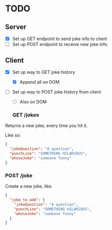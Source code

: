 # TODO

## Server

- [x] Set up GET endpoint to send joke info to client
- [ ] Set up POST endpoint to receive new joke info

## Client

- [x] Set up way to GET joke history
  - [x] Append all on DOM
- [ ] Set up way to POST joke history from client

  - [ ] Also on DOM

  ### GET /jokes

Returns a new joke, every time you hit it.

Like so:

```json
{
  "jokeQuestion": "A question",
  "punchLine": "SOMETHING HILARIOUS",
  "whoseJoke": "someone funny"
}
```

### POST /joke

Create a new joke, like:

```json
{
  "joke_to_add": {
    "jokeQuestion": "A question",
    "punchLine": "SOMETHING HILARIOUS",
    "whoseJoke": "someone funny"
  }
}
```
